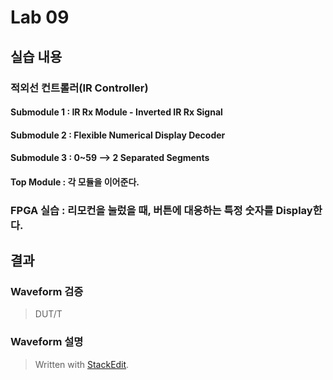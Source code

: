 
# Lab 09

## 실습 내용

### **적외선 컨트롤러(IR Controller)**

#### **Submodule 1** : IR Rx Module - Inverted IR Rx Signal
#### **Submodule 2** : Flexible Numerical Display Decoder
#### **Submodule 3** : 0~59 --> 2 Separated Segments

#### **Top Module** : 각 모듈을 이어준다.

### FPGA 실습 : 리모컨을 눌렀을 때, 버튼에 대응하는 특정 숫자를 Display한다.

## 결과

### **Waveform 검증**
>DUT/T


### **Waveform 설명**


> Written with [StackEdit](https://stackedit.io/).
<!--stackedit_data:
eyJoaXN0b3J5IjpbMTAyNjUxMjA5MSwxNzM1MTQ0NDQ0LDExMD
g4ODU4NDAsMTYwNjU0ODc0NSwtMTQ4NzcyMDE1MywtMjAwMTUx
MTAxOV19
-->